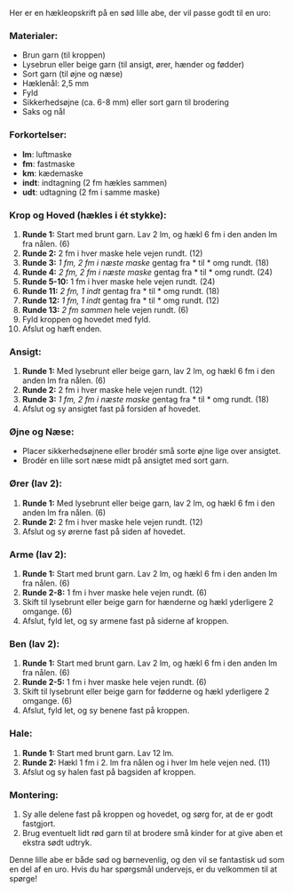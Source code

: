 Her er en hækleopskrift på en sød lille abe, der vil passe godt til en uro:

### Materialer:
- Brun garn (til kroppen)
- Lysebrun eller beige garn (til ansigt, ører, hænder og fødder)
- Sort garn (til øjne og næse)
- Hæklenål: 2,5 mm
- Fyld
- Sikkerhedsøjne (ca. 6-8 mm) eller sort garn til brodering
- Saks og nål

### Forkortelser:
- **lm**: luftmaske
- **fm**: fastmaske
- **km**: kædemaske
- **indt**: indtagning (2 fm hækles sammen)
- **udt**: udtagning (2 fm i samme maske)

### Krop og Hoved (hækles i ét stykke):
1. **Runde 1:** Start med brunt garn. Lav 2 lm, og hækl 6 fm i den anden lm fra nålen. (6)
2. **Runde 2:** 2 fm i hver maske hele vejen rundt. (12)
3. **Runde 3:** *1 fm, 2 fm i næste maske* gentag fra * til * omg rundt. (18)
4. **Runde 4:** *2 fm, 2 fm i næste maske* gentag fra * til * omg rundt. (24)
5. **Runde 5-10:** 1 fm i hver maske hele vejen rundt. (24)
6. **Runde 11:** *2 fm, 1 indt* gentag fra * til * omg rundt. (18)
7. **Runde 12:** *1 fm, 1 indt* gentag fra * til * omg rundt. (12)
8. **Runde 13:** *2 fm sammen* hele vejen rundt. (6)
9. Fyld kroppen og hovedet med fyld.
10. Afslut og hæft enden.

### Ansigt:
1. **Runde 1:** Med lysebrunt eller beige garn, lav 2 lm, og hækl 6 fm i den anden lm fra nålen. (6)
2. **Runde 2:** 2 fm i hver maske hele vejen rundt. (12)
3. **Runde 3:** *1 fm, 2 fm i næste maske* gentag fra * til * omg rundt. (18)
4. Afslut og sy ansigtet fast på forsiden af hovedet.

### Øjne og Næse:
- Placer sikkerhedsøjnene eller brodér små sorte øjne lige over ansigtet.
- Brodér en lille sort næse midt på ansigtet med sort garn.

### Ører (lav 2):
1. **Runde 1:** Med lysebrunt eller beige garn, lav 2 lm, og hækl 6 fm i den anden lm fra nålen. (6)
2. **Runde 2:** 2 fm i hver maske hele vejen rundt. (12)
3. Afslut og sy ørerne fast på siden af hovedet.

### Arme (lav 2):
1. **Runde 1:** Start med brunt garn. Lav 2 lm, og hækl 6 fm i den anden lm fra nålen. (6)
2. **Runde 2-8:** 1 fm i hver maske hele vejen rundt. (6)
3. Skift til lysebrunt eller beige garn for hænderne og hækl yderligere 2 omgange. (6)
4. Afslut, fyld let, og sy armene fast på siderne af kroppen.

### Ben (lav 2):
1. **Runde 1:** Start med brunt garn. Lav 2 lm, og hækl 6 fm i den anden lm fra nålen. (6)
2. **Runde 2-5:** 1 fm i hver maske hele vejen rundt. (6)
3. Skift til lysebrunt eller beige garn for fødderne og hækl yderligere 2 omgange. (6)
4. Afslut, fyld let, og sy benene fast på kroppen.

### Hale:
1. **Runde 1:** Start med brunt garn. Lav 12 lm.
2. **Runde 2:** Hækl 1 fm i 2. lm fra nålen og i hver lm hele vejen ned. (11)
3. Afslut og sy halen fast på bagsiden af kroppen.

### Montering:
1. Sy alle delene fast på kroppen og hovedet, og sørg for, at de er godt fastgjort.
2. Brug eventuelt lidt rød garn til at brodere små kinder for at give aben et ekstra sødt udtryk.

Denne lille abe er både sød og børnevenlig, og den vil se fantastisk ud som en del af en uro. Hvis du har spørgsmål undervejs, er du velkommen til at spørge!
